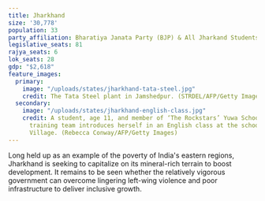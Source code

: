 ```yaml
---
title: Jharkhand
size: '30,778'
population: 33
party_affiliation: Bharatiya Janata Party (BJP) & All Jharkand Students Union (AJSU)
legislative_seats: 81
rajya_seats: 6
lok_seats: 28
gdp: "$2,618"
feature_images:
  primary:
    image: "/uploads/states/jharkhand-tata-steel.jpg"
    credit: The Tata Steel plant in Jamshedpur. (STRDEL/AFP/Getty Images)
  secondary:
    image: "/uploads/states/jharkhand-english-class.jpg"
    credit: A student, age 11, and member of ‘The Rockstars’ Yuwa School football
      training team introduces herself in an English class at the school in Hutup
      Village. (Rebecca Conway/AFP/Getty Images)
---
```


Long held up as an example of the poverty of India's eastern regions, Jharkhand is seeking to capitalize on its mineral-rich terrain to boost development. It remains to be seen whether the relatively vigorous government can overcome lingering left-wing violence and poor infrastructure to deliver inclusive growth.
